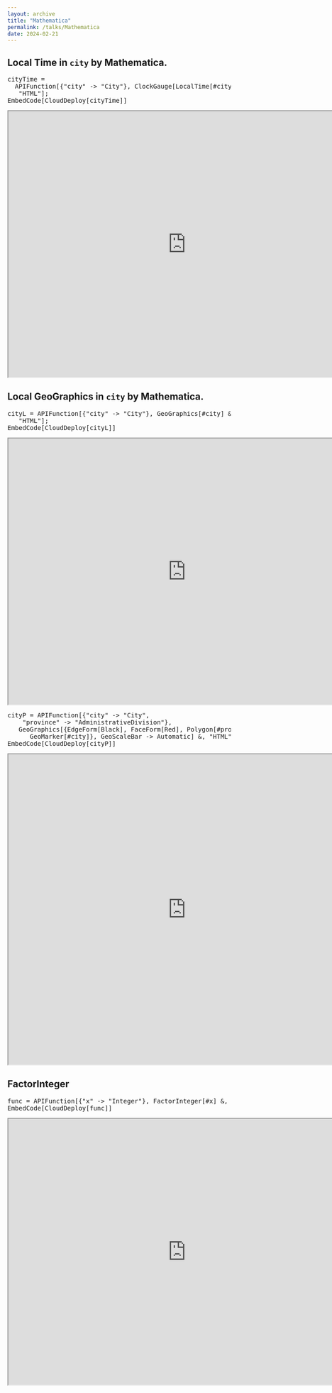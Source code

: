 ```yaml
---
layout: archive
title: "Mathematica"
permalink: /talks/Mathematica
date: 2024-02-21
---
```


## Local Time in `city` by Mathematica.

<pre>
cityTime = 
  APIFunction[{"city" -> "City"}, ClockGauge[LocalTime[#city]] &, 
   "HTML"];
EmbedCode[CloudDeploy[cityTime]]
</pre>
<iframe src="https://www.wolframcloud.com/obj/intmath/cityTime" width="800" height="600"></iframe>

## Local GeoGraphics in `city` by Mathematica.

<pre>
cityL = APIFunction[{"city" -> "City"}, GeoGraphics[#city] &, 
   "HTML"];
EmbedCode[CloudDeploy[cityL]]
</pre>
<iframe src="https://www.wolframcloud.com/obj/intmath/cityL" width="800" height="600"></iframe>

<pre>
cityP = APIFunction[{"city" -> "City", 
    "province" -> "AdministrativeDivision"}, 
   GeoGraphics[{EdgeForm[Black], FaceForm[Red], Polygon[#province], 
      GeoMarker[#city]}, GeoScaleBar -> Automatic] &, "HTML"];
EmbedCode[CloudDeploy[cityP]]
</pre>
<iframe src="https://www.wolframcloud.com/obj/intmath/cityP" width="800" height="700"></iframe>

## FactorInteger

<pre>
func = APIFunction[{"x" -> "Integer"}, FactorInteger[#x] &, "HTML"];
EmbedCode[CloudDeploy[func]]
</pre>
<iframe src="https://www.wolframcloud.com/obj/intmath/FactorInteger" width="800" height="600"></iframe>